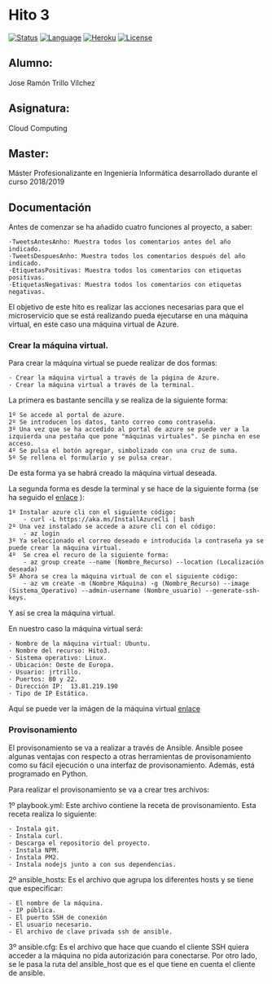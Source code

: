 # Hito 3

[![Status](https://img.shields.io/badge/Status-Documenting-green.svg)](https://github.com/jrtrillo/proyecto_cc/blob/master/doc/README.md)
[![Language](https://img.shields.io/badge/Language-Node-blue.svg)](https://nodejs.org/en/)
[![Heroku](https://img.shields.io/badge/Despliegue-Heroku-orange.svg)](https://dashboard.heroku.com)
[![License](https://img.shields.io/badge/License-GPL-red.svg)](https://github.com/jrtrillo/proyecto_cc/blob/master/LICENSE)

## Alumno:
Jose Ramón Trillo Vílchez

## Asignatura: 
Cloud Computing

## Master: 
Máster Profesionalizante en Ingeniería Informática desarrollado durante el curso 2018/2019

## Documentación

Antes de comenzar se ha añadido cuatro funciones al proyecto, a saber:

	·TweetsAntesAnho: Muestra todos los comentarios antes del año indicado.
  	·TweetsDespuesAnho: Muestra todos los comentarios después del año indicado.
  	·EtiquetasPositivas: Muestra todos los comentarios con etiquetas positivas.
  	·EtiquetasNegativas: Muestra todos los comentarios con etiquetas negativas.


El objetivo de este hito es realizar las acciones necesarias para que el microservicio que se está realizando pueda ejecutarse en una máquina virtual, en este caso una máquina virtual de Azure.

### Crear la máquina virtual.

Para crear la máquina virtual se puede realizar de dos formas:

	· Crear la máquina virtual a través de la página de Azure.
	· Crear la máquina virtual a través de la terminal.

La primera es bastante sencilla y se realiza de la siguiente forma:
	
	1º Se accede al portal de azure.
	2º Se introducen los datos, tanto correo como contraseña.
	3º Una vez que se ha accedido al portal de azure se puede ver a la izquierda una pestaña que pone "máquinas virtuales". Se pincha en ese acceso.
	4º Se pulsa el botón agregar, simbolizado con una cruz de suma.
	5º Se rellena el formulario y se pulsa crear.

De esta forma ya se habrá creado la máquina virtual deseada.

La segunda forma es desde la terminal y se hace de la siguiente forma (se ha seguido el [enlace](https://docs.microsoft.com/en-us/cli/azure/install-azure-cli-linux?view=azure-cli-latest) ):

	1º Instalar azure cli con el siguiente código:
		- curl -L https://aka.ms/InstallAzureCli | bash
	2º Una vez instalado se accede a azure cli con el código:
		- az login
	3º Ya seleccionado el correo deseado e introducida la contraseña ya se puede crear la máquina virtual.
	4º 	Se crea el recuro de la siguiente forma:
		- az group create --name (Nombre_Recurso) --location (Localización deseada)
	5º Ahora se crea la máquina virtual de con el siguiente código:
		- az vm create -m (Nombre_Máquina) -g (Nombre_Recurso) --image (Sistema_Operativo) --admin-username (Nombre_usuario) --generate-ssh-keys.

Y así se crea la máquina virtual.

En nuestro caso la máquina virtual será:

	· Nombre de la máquina virtual: Ubuntu.
	· Nombre del recurso: Hito3.
	· Sistema operativo: Linux.
	· Ubicación: Oeste de Europa.
	· Usuario: jrtrillo.
	· Puertos: 80 y 22.
	· Dirección IP:  13.81.219.190
	· Tipo de IP Estática.

Aquí se puede ver la imágen de la máquina virtual [enlace](https://github.com/jrtrillo/proyecto_cc/blob/master/doc/provison/imagen1.JPG)
### Provisonamiento

 El provisonamiento se va a realizar a través de Ansible. Ansible posee algunas ventajas con respecto a otras herramientas de provisonamiento como su fácil ejecución o una interfaz de provisonamiento. Además, está programado en Python.

 Para realizar el provisonamiento se va a crear tres archivos:

 1º playbook.yml: Este archivo contiene la receta de provisonamiento. Esta receta realiza lo siguiente:

 	· Instala git.
 	· Instala curl.
 	· Descarga el repositorio del proyecto.
 	· Instala NPM.
 	· Instala PM2.
 	· Instala nodejs junto a con sus dependencias.

2º ansible_hosts: Es el archivo que agrupa los diferentes hosts y se tiene que especificar:

	- El nombre de la máquina.
	- IP pública.
	- El puerto SSH de conexión
	- El usuario necesario.
	- El archivo de clave privada ssh de ansible.  

3º ansible.cfg: Es el archivo que hace que cuando el cliente SSH quiera acceder a la máquina no pida autorización para conectarse. Por otro lado, se le pasa la ruta del ansible_host que es el que tiene en cuenta el cliente de ansible.